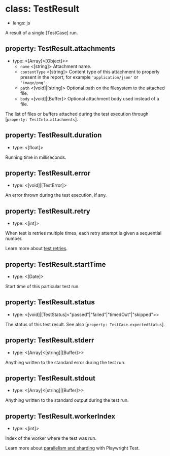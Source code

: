 # class: TestResult
* langs: js

A result of a single [TestCase] run.

## property: TestResult.attachments
- type: <[Array]<[Object]>>
  - `name` <[string]> Attachment name.
  - `contentType` <[string]> Content type of this attachment to properly present in the report, for example `'application/json'` or `'image/png'`.
  - `path` <[void]|[string]> Optional path on the filesystem to the attached file.
  - `body` <[void]|[Buffer]> Optional attachment body used instead of a file.

The list of files or buffers attached during the test execution through [`property: TestInfo.attachments`].

## property: TestResult.duration
- type: <[float]>

Running time in milliseconds.

## property: TestResult.error
- type: <[void]|[TestError]>

An error thrown during the test execution, if any.

## property: TestResult.retry
- type: <[int]>

When test is retries multiple times, each retry attempt is given a sequential number.

Learn more about [test retries](./test-retries.md).

## property: TestResult.startTime
- type: <[Date]>

Start time of this particular test run.

## property: TestResult.status
- type: <[void]|[TestStatus]<"passed"|"failed"|"timedOut"|"skipped">>

The status of this test result. See also [`property: TestCase.expectedStatus`].

## property: TestResult.stderr
- type: <[Array]<[string]|[Buffer]>>

Anything written to the standard error during the test run.

## property: TestResult.stdout
- type: <[Array]<[string]|[Buffer]>>

Anything written to the standard output during the test run.

## property: TestResult.workerIndex
- type: <[int]>

Index of the worker where the test was run.

Learn more about [parallelism and sharding](./test-parallel.md) with Playwright Test.
